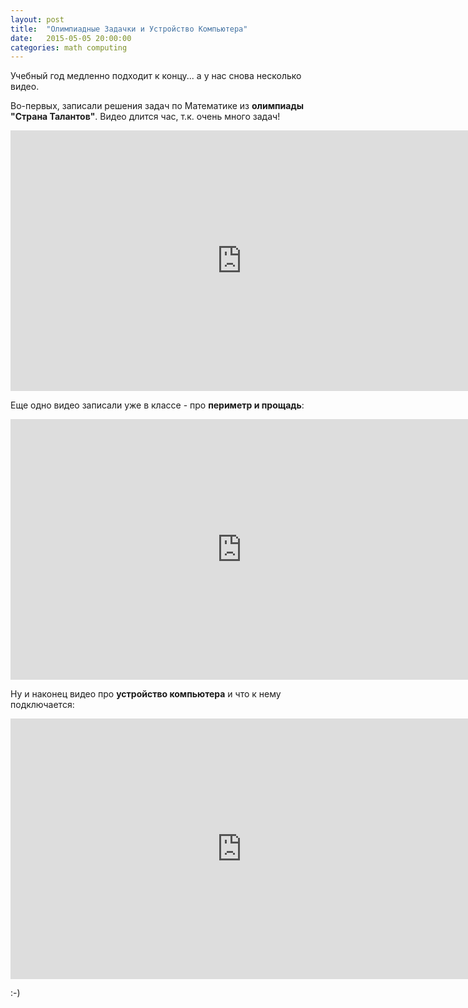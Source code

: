 ```yaml
---
layout: post
title:  "Олимпиадные Задачки и Устройство Компьютера"
date:   2015-05-05 20:00:00
categories: math computing
---
```


Учебный год медленно подходит к концу... а у нас снова несколько видео.

Во-первых, записали решения задач по Математике из **олимпиады "Страна Талантов"**. Видео длится час, т.к. очень много задач!

<iframe width="740" height="417" src="https://www.youtube.com/embed/bWAoQNDJms4" frameborder="0" allowfullscreen></iframe>

Еще одно видео записали уже в классе - про **периметр и прощадь**:

<iframe width="740" height="417" src="https://www.youtube.com/embed/6kO7Wz8Nl7M" frameborder="0" allowfullscreen></iframe>

Ну и наконец видео про **устройство компьютера** и что к нему подключается:

<iframe width="740" height="417" src="https://www.youtube.com/embed/zOrSGuDMNQ4" frameborder="0" allowfullscreen></iframe>

:-)